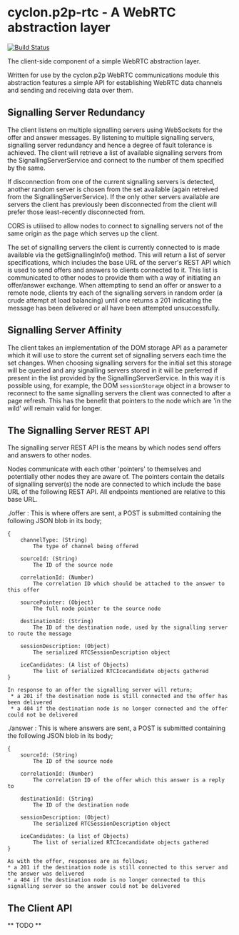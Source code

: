 cyclon.p2p-rtc - A WebRTC abstraction layer
===========================================

[![Build Status](https://travis-ci.org/nicktindall/cyclon.p2p-rtc-client.svg?branch=master)](https://travis-ci.org/nicktindall/cyclon.p2p-rtc-client)

The client-side component of a simple WebRTC abstraction layer.

Written for use by the cyclon.p2p WebRTC communications module this abstraction features a simple API for establishing WebRTC data channels and sending and receiving data over them.

Signalling Server Redundancy
----------------------------

The client listens on multiple signalling servers using WebSockets for the offer and answer messages. By listening to multiple signalling servers, signalling server redundancy and hence a degree of fault tolerance is achieved. The client will retrieve a list of available signalling servers from the SignallingServerService and connect to the number of them specified by the same.

If disconnection from one of the current signalling servers is detected, another random server is chosen from the set available (again retreived from the SignallingServerService). If the only other servers available are servers the client has previously been disconnected from the client will prefer those least-recently disconnected from.

CORS is utilised to allow nodes to connect to signalling servers not of the same origin as the page which serves up the client.

The set of signalling servers the client is currently connected to is made available via the getSignallingInfo() method. This will return a list of server specifications, which includes the base URL of the server's REST API which is used to send offers and answers to clients connected to it. This list is communicated to other nodes to provide them with a way of initiating an offer/answer exchange. When attempting to send an offer or answer to a remote node, clients try each of the signalling servers in random order (a crude attempt at load balancing) until one returns a 201 indicating the message has been delivered or all have been attempted unsuccessfully.

Signalling Server Affinity
--------------------------

The client takes an implementation of the DOM storage API as a parameter which it will use to store the current set of signalling servers each time the set changes. When choosing signalling servers for the initial set this storage will be queried and any signalling servers stored in it will be preferred if present in the list provided by the SignallingServerService. In this way it is possible using, for example, the DOM `sessionStorage` object in a browser to reconnect to the same signalling servers the client was connected to after a page refresh. This has the benefit that pointers to the node which are 'in the wild' will remain valid for longer.

The Signalling Server REST API
------------------------------

The signalling server REST API is the means by which nodes send offers and answers to other nodes.

Nodes communicate with each other 'pointers' to themselves and potentially other nodes they are aware of. The pointers contain the details of signalling server(s) the node are connected to which include the base URL of the following REST API. All endpoints mentioned are relative to this base URL.

./offer : This is where offers are sent, a POST is submitted containing the following JSON blob in its body;

	{
		channelType: (String)
			The type of channel being offered

		sourceId: (String)
			The ID of the source node

		correlationId: (Number)
			The correlation ID which should be attached to the answer to this offer

		sourcePointer: (Object)
			The full node pointer to the source node

		destinationId: (String)
			The ID of the destination node, used by the signalling server to route the message

		sessionDescription: (Object)
        	The serialized RTCSessionDescription object

		iceCandidates: (A list of Objects)
        	The list of serialized RTCIcecandidate objects gathered
	}

	In response to an offer the signalling server will return;
	 * a 201 if the destination node is still connected and the offer has been delivered
	 * a 404 if the destination node is no longer connected and the offer could not be delivered

./answer : This is where answers are sent, a POST is submitted containing the following JSON blob in its body;
	
	{
		sourceId: (String)
			The ID of the source node

        correlationId: (Number)
        	The correlation ID of the offer which this answer is a reply to

        destinationId: (String)
        	The ID of the destination node

        sessionDescription: (Object)
        	The serialized RTCSessionDescription object

        iceCandidates: (a list of Objects)
        	The list of serialized RTCIcecandidate objects gathered
	}

	As with the offer, responses are as follows;
	* a 201 if the destination node is still connected to this server and the answer was delivered
	* a 404 if the destination node is no longer connected to this signalling server so the answer could not be delivered

The Client API
--------------

** TODO **


